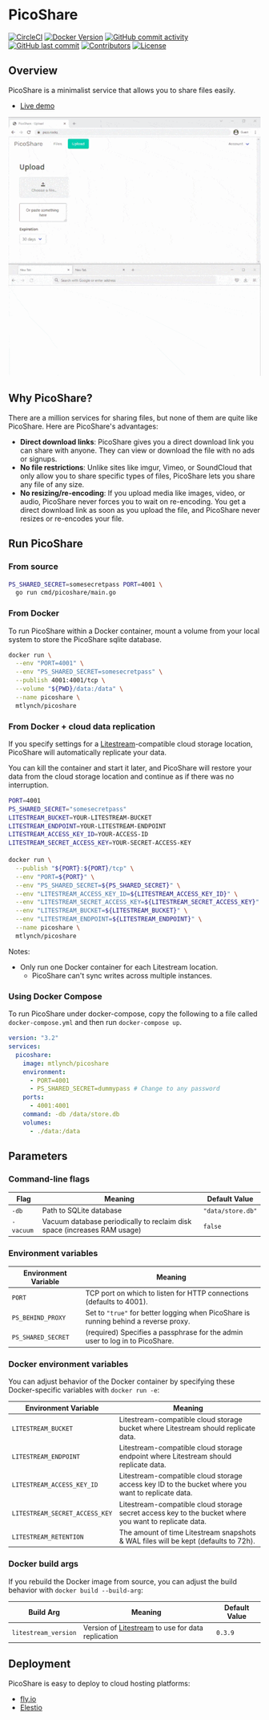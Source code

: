 # PicoShare

[![CircleCI](https://circleci.com/gh/mtlynch/picoshare.svg?style=svg)](https://circleci.com/gh/mtlynch/picoshare)
[![Docker Version](https://img.shields.io/docker/v/mtlynch/picoshare?sort=semver&maxAge=86400)](https://hub.docker.com/r/mtlynch/picoshare/)
[![GitHub commit activity](https://img.shields.io/github/commit-activity/m/mtlynch/picoshare)](https://github.com/mtlynch/picoshare/commits/master)
[![GitHub last commit](https://img.shields.io/github/last-commit/mtlynch/picoshare)](https://github.com/mtlynch/picoshare/commits/master)
[![Contributors](https://img.shields.io/github/contributors/mtlynch/picoshare)](https://github.com/mtlynch/picoshare/graphs/contributors)
[![License](http://img.shields.io/:license-agpl-blue.svg?style=flat-square)](LICENSE)

## Overview

PicoShare is a minimalist service that allows you to share files easily.

- [Live demo](https://demo.pico.rocks)

[![PicoShare demo](https://raw.githubusercontent.com/mtlynch/picoshare/master/docs/readme-assets/demo.gif)](https://raw.githubusercontent.com/mtlynch/picoshare/master/docs/readme-assets/demo-full.gif)

## Why PicoShare?

There are a million services for sharing files, but none of them are quite like PicoShare. Here are PicoShare's advantages:

- **Direct download links**: PicoShare gives you a direct download link you can share with anyone. They can view or download the file with no ads or signups.
- **No file restrictions**: Unlike sites like imgur, Vimeo, or SoundCloud that only allow you to share specific types of files, PicoShare lets you share any file of any size.
- **No resizing/re-encoding**: If you upload media like images, video, or audio, PicoShare never forces you to wait on re-encoding. You get a direct download link as soon as you upload the file, and PicoShare never resizes or re-encodes your file.

## Run PicoShare

### From source

```bash
PS_SHARED_SECRET=somesecretpass PORT=4001 \
  go run cmd/picoshare/main.go
```

### From Docker

To run PicoShare within a Docker container, mount a volume from your local system to store the PicoShare sqlite database.

```bash
docker run \
  --env "PORT=4001" \
  --env "PS_SHARED_SECRET=somesecretpass" \
  --publish 4001:4001/tcp \
  --volume "${PWD}/data:/data" \
  --name picoshare \
  mtlynch/picoshare
```

### From Docker + cloud data replication

If you specify settings for a [Litestream](https://litestream.io/)-compatible cloud storage location, PicoShare will automatically replicate your data.

You can kill the container and start it later, and PicoShare will restore your data from the cloud storage location and continue as if there was no interruption.

```bash
PORT=4001
PS_SHARED_SECRET="somesecretpass"
LITESTREAM_BUCKET=YOUR-LITESTREAM-BUCKET
LITESTREAM_ENDPOINT=YOUR-LITESTREAM-ENDPOINT
LITESTREAM_ACCESS_KEY_ID=YOUR-ACCESS-ID
LITESTREAM_SECRET_ACCESS_KEY=YOUR-SECRET-ACCESS-KEY

docker run \
  --publish "${PORT}:${PORT}/tcp" \
  --env "PORT=${PORT}" \
  --env "PS_SHARED_SECRET=${PS_SHARED_SECRET}" \
  --env "LITESTREAM_ACCESS_KEY_ID=${LITESTREAM_ACCESS_KEY_ID}" \
  --env "LITESTREAM_SECRET_ACCESS_KEY=${LITESTREAM_SECRET_ACCESS_KEY}" \
  --env "LITESTREAM_BUCKET=${LITESTREAM_BUCKET}" \
  --env "LITESTREAM_ENDPOINT=${LITESTREAM_ENDPOINT}" \
  --name picoshare \
  mtlynch/picoshare
```

Notes:

- Only run one Docker container for each Litestream location.
  - PicoShare can't sync writes across multiple instances.

### Using Docker Compose

To run PicoShare under docker-compose, copy the following to a file called `docker-compose.yml` and then run `docker-compose up`.

```yaml
version: "3.2"
services:
  picoshare:
    image: mtlynch/picoshare
    environment:
      - PORT=4001
      - PS_SHARED_SECRET=dummypass # Change to any password
    ports:
      - 4001:4001
    command: -db /data/store.db
    volumes:
      - ./data:/data
```

## Parameters

### Command-line flags

| Flag      | Meaning                                                                  | Default Value     |
| --------- | ------------------------------------------------------------------------ | ----------------- |
| `-db`     | Path to SQLite database                                                  | `"data/store.db"` |
| `-vacuum` | Vacuum database periodically to reclaim disk space (increases RAM usage) | `false`           |

### Environment variables

| Environment Variable | Meaning                                                                              |
| -------------------- | ------------------------------------------------------------------------------------ |
| `PORT`               | TCP port on which to listen for HTTP connections (defaults to 4001).                 |
| `PS_BEHIND_PROXY`    | Set to `"true"` for better logging when PicoShare is running behind a reverse proxy. |
| `PS_SHARED_SECRET`   | (required) Specifies a passphrase for the admin user to log in to PicoShare.         |

### Docker environment variables

You can adjust behavior of the Docker container by specifying these Docker-specific variables with `docker run -e`:

| Environment Variable           | Meaning                                                                                               |
| ------------------------------ | ----------------------------------------------------------------------------------------------------- |
| `LITESTREAM_BUCKET`            | Litestream-compatible cloud storage bucket where Litestream should replicate data.                    |
| `LITESTREAM_ENDPOINT`          | Litestream-compatible cloud storage endpoint where Litestream should replicate data.                  |
| `LITESTREAM_ACCESS_KEY_ID`     | Litestream-compatible cloud storage access key ID to the bucket where you want to replicate data.     |
| `LITESTREAM_SECRET_ACCESS_KEY` | Litestream-compatible cloud storage secret access key to the bucket where you want to replicate data. |
| `LITESTREAM_RETENTION`         | The amount of time Litestream snapshots & WAL files will be kept (defaults to 72h).                   |

### Docker build args

If you rebuild the Docker image from source, you can adjust the build behavior with `docker build --build-arg`:

| Build Arg            | Meaning                                                                     | Default Value |
| -------------------- | --------------------------------------------------------------------------- | ------------- |
| `litestream_version` | Version of [Litestream](https://litestream.io/) to use for data replication | `0.3.9`       |

## Deployment

PicoShare is easy to deploy to cloud hosting platforms:

- [fly.io](docs/deployment/fly.io.md)
- [Elestio](https://elest.io/open-source/picoshare)
